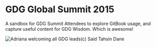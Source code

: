 # GDG Global Summit 2015

A sandbox for GDG Summit Attendees to explore GitBook usage, and capture useful content for GDG Wisdom. Which is awesome!

![Adriana welcoming all GDG leads](https://trello-attachments.s3.amazonaws.com/55649f902b07b8604d09157b/4160x3120/4268e6f36c260dedda5479af650a6b42/IMG_20150526_093151.jpg)(c) Said Tahsin Dane